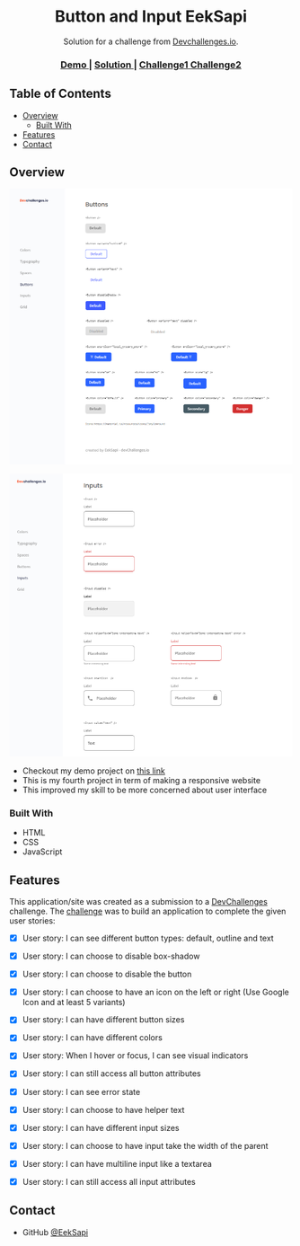 <h1 align="center">Button and Input EekSapi</h1>

<div align="center">
   Solution for a challenge from  <a href="http://devchallenges.io" target="_blank">Devchallenges.io</a>.
</div>

<div align="center">
  <h3>
    <a href="https://main--luminous-snickerdoodle-4a2274.netlify.app/">
      Demo
    </a>
    <span> | </span>
    <a href="https://github.com/EekSapi/Button-Input">
      Solution
    </a>
    <span> | </span>
    <a href="https://devchallenges.io/challenges/ohgVTyJCbm5OZyTB2gNY">
      Challenge1
    </a>
    <a href="https://devchallenges.io/challenges/TSqutYM4c5WtluM7QzGp">
      Challenge2
    </a>
  </h3>
</div>

<!-- TABLE OF CONTENTS -->

## Table of Contents

- [Overview](#overview)
  - [Built With](#built-with)
- [Features](#features)
- [Contact](#contact)

<!-- OVERVIEW -->

## Overview

![screenshot](https://github.com/EekSapi/Button-Input/blob/95bbebcca4cad99aab9c1eb831368a9fe470af35/Buttons.png)

![screenshot](https://github.com/EekSapi/Button-Input/blob/95bbebcca4cad99aab9c1eb831368a9fe470af35/Inputs.png)

- Checkout my demo project on <a href="https://main--luminous-snickerdoodle-4a2274.netlify.app/">this link</a>
- This is my fourth project in term of making a responsive website
- This improved my skill to be more concerned about user interface

### Built With

- HTML
- CSS
- JavaScript

## Features

This application/site was created as a submission to a [DevChallenges](https://devchallenges.io/challenges) challenge. The [challenge](https://devchallenges.io/challenges/ohgVTyJCbm5OZyTB2gNY) was to build an application to complete the given user stories:

- [x] User story: I can see different button types: default, outline and text
- [x] User story: I can choose to disable box-shadow
- [x] User story: I can choose to disable the button
- [x] User story: I can choose to have an icon on the left or right (Use Google Icon and at least 5 variants)
- [x] User story: I can have different button sizes
- [x] User story: I can have different colors
- [x] User story: When I hover or focus, I can see visual indicators
- [x] User story: I can still access all button attributes
- [x] User story: I can see error state
- [x] User story: I can choose to have helper text
- [x] User story: I can have different input sizes
- [x] User story: I can choose to have input take the width of the parent
- [x] User story: I can have multiline input like a textarea
- [x] User story: I can still access all input attributes


## Contact

- GitHub [@EekSapi](https://github.com/Eeksapi)
